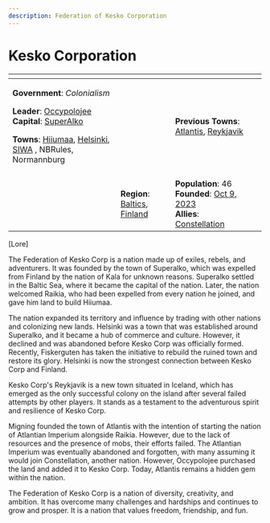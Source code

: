 ```yaml
---
description: Federation of Kesko Corporation
---
```


# Kesko Corporation

<table data-view="cards"><thead><tr><th></th><th></th><th></th><th data-hidden data-card-cover data-type="files"></th></tr></thead><tbody><tr><td><p><strong>Government</strong>: <em>Colonialism</em></p><p><strong>Leader</strong>: <a href="../players/occypolojee.md">Occypolojee</a><br><strong>Capital</strong>: <a href="../towns/superalko/">SuperAlko</a></p><p><strong>Towns</strong>: <a href="../towns/hiiumaa.md">Hiiumaa</a>, <a href="../towns/helsinki.md">Helsinki</a>, <a href="../towns/archived-towns/other-regions/siwa.md">SIWA</a> , NBRules, Normannburg</p></td><td></td><td><strong>Previous Towns</strong>: <a href="../towns/archived-towns/other-regions/atlantis.md">Atlantis</a>, <a href="../towns/archived-towns/other-regions/reykjavik.md">Reykjavik</a></td><td></td></tr><tr><td><img src="../../.gitbook/assets/armoria_2023-10-10-18-17-20 (4).png" alt="" data-size="original"></td><td></td><td></td><td></td></tr><tr><td></td><td><strong>Region</strong>: <a href="../towns/archived-towns/baltics-region.md">Baltics</a>, <a href="../towns/archived-towns/finland-region/">Finland</a></td><td><strong>Population</strong>: 46<br><strong>Founded</strong>: <a href="../../server-dates/october-23.md#oct-9">Oct 9, 2023</a><br><strong>Allies</strong>: <a href="constellation.md">Constellation</a></td><td></td></tr></tbody></table>

\[​Lore]

The Federation of Kesko Corp is a nation made up of exiles, rebels, and adventurers. It was founded by the town of Superalko, which was expelled from Finland by the nation of Kala for unknown reasons. Superalko settled in the Baltic Sea, where it became the capital of the nation. Later, the nation welcomed Raikia, who had been expelled from every nation he joined, and gave him land to build Hiiumaa.

The nation expanded its territory and influence by trading with other nations and colonizing new lands. Helsinki was a town that was established around Superalko, and it became a hub of commerce and culture. However, it declined and was abandoned before Kesko Corp was officially formed. Recently, Fiskerguten has taken the initiative to rebuild the ruined town and restore its glory. Helsinki is now the strongest connection between Kesko Corp and Finland.

Kesko Corp's Reykjavik is a new town situated in Iceland, which has emerged as the only successful colony on the island after several failed attempts by other players. It stands as a testament to the adventurous spirit and resilience of Kesko Corp.

Migning founded the town of Atlantis with the intention of starting the nation of Atlantian Imperium alongside Raikia. However, due to the lack of resources and the presence of mobs, their efforts failed. The Atlantian Imperium was eventually abandoned and forgotten, with many assuming it would join Constellation, another nation. However, Occypolojee purchased the land and added it to Kesko Corp. Today, Atlantis remains a hidden gem within the nation.

The Federation of Kesko Corp is a nation of diversity, creativity, and ambition. It has overcome many challenges and hardships and continues to grow and prosper. It is a nation that values freedom, friendship, and fun.
